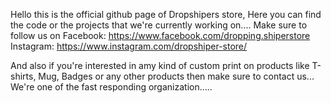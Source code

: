 Hello this is the official github page of Dropshipers store,
Here you can find the code or the projects that we're currently working on....
Make sure to follow us on 
Facebook: https://www.facebook.com/dropping.shiperstore
Instagram: https://www.instagram.com/dropshiper-store/


And also if you're interested in amy kind of custom print on products like T-shirts, Mug, Badges or any other products then make sure to contact us...
We're one of the fast responding organization.....
